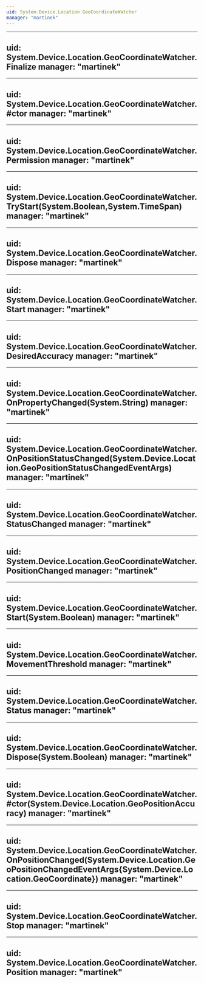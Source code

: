 ```yaml
---
uid: System.Device.Location.GeoCoordinateWatcher
manager: "martinek"
---
```


---
uid: System.Device.Location.GeoCoordinateWatcher.Finalize
manager: "martinek"
---

---
uid: System.Device.Location.GeoCoordinateWatcher.#ctor
manager: "martinek"
---

---
uid: System.Device.Location.GeoCoordinateWatcher.Permission
manager: "martinek"
---

---
uid: System.Device.Location.GeoCoordinateWatcher.TryStart(System.Boolean,System.TimeSpan)
manager: "martinek"
---

---
uid: System.Device.Location.GeoCoordinateWatcher.Dispose
manager: "martinek"
---

---
uid: System.Device.Location.GeoCoordinateWatcher.Start
manager: "martinek"
---

---
uid: System.Device.Location.GeoCoordinateWatcher.DesiredAccuracy
manager: "martinek"
---

---
uid: System.Device.Location.GeoCoordinateWatcher.OnPropertyChanged(System.String)
manager: "martinek"
---

---
uid: System.Device.Location.GeoCoordinateWatcher.OnPositionStatusChanged(System.Device.Location.GeoPositionStatusChangedEventArgs)
manager: "martinek"
---

---
uid: System.Device.Location.GeoCoordinateWatcher.StatusChanged
manager: "martinek"
---

---
uid: System.Device.Location.GeoCoordinateWatcher.PositionChanged
manager: "martinek"
---

---
uid: System.Device.Location.GeoCoordinateWatcher.Start(System.Boolean)
manager: "martinek"
---

---
uid: System.Device.Location.GeoCoordinateWatcher.MovementThreshold
manager: "martinek"
---

---
uid: System.Device.Location.GeoCoordinateWatcher.Status
manager: "martinek"
---

---
uid: System.Device.Location.GeoCoordinateWatcher.Dispose(System.Boolean)
manager: "martinek"
---

---
uid: System.Device.Location.GeoCoordinateWatcher.#ctor(System.Device.Location.GeoPositionAccuracy)
manager: "martinek"
---

---
uid: System.Device.Location.GeoCoordinateWatcher.OnPositionChanged(System.Device.Location.GeoPositionChangedEventArgs{System.Device.Location.GeoCoordinate})
manager: "martinek"
---

---
uid: System.Device.Location.GeoCoordinateWatcher.Stop
manager: "martinek"
---

---
uid: System.Device.Location.GeoCoordinateWatcher.Position
manager: "martinek"
---
